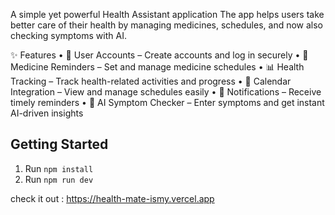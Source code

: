 A simple yet powerful Health Assistant application
The app helps users take better care of their health by managing medicines, schedules, and now also checking symptoms with AI.

✨ Features
	•	🔑 User Accounts – Create accounts and log in securely
	•	💊 Medicine Reminders – Set and manage medicine schedules
	•	📊 Health Tracking – Track health-related activities and progress
	•	📅 Calendar Integration – View and manage schedules easily
	•	🔔 Notifications – Receive timely reminders
	•	🤖 AI Symptom Checker – Enter symptoms and get instant AI-driven insights

## Getting Started

1. Run `npm install`
2. Run `npm run dev`

check it out : https://health-mate-ismy.vercel.app

